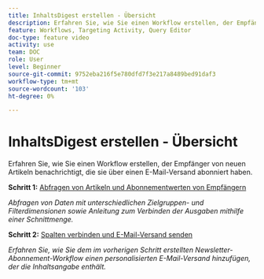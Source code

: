 ```yaml
---
title: InhaltsDigest erstellen - Übersicht
description: Erfahren Sie, wie Sie einen Workflow erstellen, der Empfänger von neuen Artikeln benachrichtigt, die sie über einen E-Mail-Versand abonniert haben.
feature: Workflows, Targeting Activity, Query Editor
doc-type: feature video
activity: use
team: DOC
role: User
level: Beginner
source-git-commit: 9752eba216f5e780dfd7f3e217a8489bed91daf3
workflow-type: tm+mt
source-wordcount: '103'
ht-degree: 0%

---
```


# InhaltsDigest erstellen - Übersicht

Erfahren Sie, wie Sie einen Workflow erstellen, der Empfänger von neuen Artikeln benachrichtigt, die sie über einen E-Mail-Versand abonniert haben.

**Schritt 1:** [Abfragen von Artikeln und Abonnementwerten von Empfängern](/help/tutorial-using-soap-apis/query-articles-and-recipient-subscription-values.md)

*Abfragen von Daten mit unterschiedlichen Zielgruppen- und Filterdimensionen sowie Anleitung zum Verbinden der Ausgaben mithilfe einer Schnittmenge.*

**Schritt 2:** [Spalten verbinden und E-Mail-Versand senden](/help/tutorial-using-soap-apis/join-columns-and-send-automated-email-delivery.md)

*Erfahren Sie, wie Sie dem im vorherigen Schritt erstellten Newsletter-Abonnement-Workflow einen personalisierten E-Mail-Versand hinzufügen, der die Inhaltsangabe enthält.*
